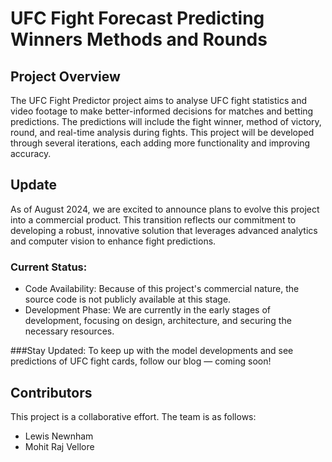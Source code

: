 # UFC Fight Forecast Predicting Winners Methods and Rounds
## Project Overview
The UFC Fight Predictor project aims to analyse UFC fight statistics and video footage to make better-informed decisions for matches and betting predictions. The predictions will include the fight winner, method of victory, round, and real-time analysis during fights. This project will be developed through several iterations, each adding more functionality and improving accuracy.

## Update
As of August 2024, we are excited to announce plans to evolve this project into a commercial product. This transition reflects our commitment to developing a robust, innovative solution that leverages advanced analytics and computer vision to enhance fight predictions.

### Current Status:
- Code Availability: Because of this project's commercial nature, the source code is not publicly available at this stage.
- Development Phase: We are currently in the early stages of development, focusing on design, architecture, and securing the necessary resources.

###Stay Updated:
To keep up with the model developments and see predictions of UFC fight cards, follow our blog — coming soon!
  
## Contributors
This project is a collaborative effort. The team is as follows:
- Lewis Newnham
- Mohit Raj Vellore

